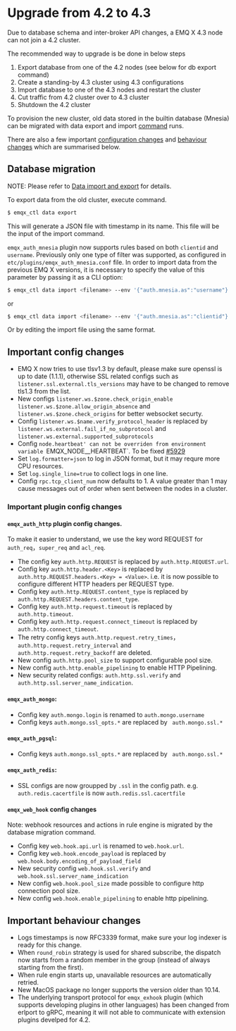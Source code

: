 # Upgrade from 4.2 to 4.3

Due to database schema and inter-broker API changes, a EMQ X 4.3 node can not
join a 4.2 cluster.

The recommended way to upgrade is be done in below steps

1. Export database from one of the 4.2 nodes (see below for db export command)
1. Create a standing-by 4.3 cluster using 4.3 configurations
1. Import database to one of the 4.3 nodes and restart the cluster
1. Cut traffic from 4.2 cluster over to 4.3 cluster
1. Shutdown the 4.2 cluster

To provision the new cluster, old data stored in the builtin database (Mnesia)
can be migrated with data export and import [command](#database-migration) runs.

There are also a few important [configuration changes](#important-config-changes)
and [behaviour changes](#important-behaviour-changes) which are summarised below.

## Database migration

NOTE: Please refer to [Data import and export](../advanced/data-import-and-export.md) for details.

To export data from the old cluster, execute command.
```bash
$ emqx_ctl data export
```

This will generate a JSON file with timestamp in its name. This file will be the input of the import command.

`emqx_auth_mnesia` plugin now supports rules based on both `clientid` and `username`.
Previously only one type of filter was supported, as configured in `etc/plugins/emqx_auth_mnesia.conf` file.
In order to import data from the previous EMQ X versions, it is necessary to specify the value of this parameter by passing it as a CLI option:

```bash
$ emqx_ctl data import <filename> --env '{"auth.mnesia.as":"username"}'
```

or

```bash
$ emqx_ctl data import <filename> --env '{"auth.mnesia.as":"clientid"}'
```

Or by editing the import file using the same format.

## Important config changes

- EMQ X now tries to use tlsv1.3 by default, please make sure openssl is up to date (1.1.1), otherwise SSL related configs such as `listener.ssl.external.tls_versions` may have to be changed to remove tls1.3 from the list.
- New configs `listener.ws.$zone.check_origin_enable` `listener.ws.$zone.allow_origin_absence` and `listener.ws.$zone.check_origins` for better websocket securty.
- Config `listener.ws.$name.verify_protocol_header` is replaced by `listener.ws.external.fail_if_no_subprotocol` and `listener.ws.external.supported_subprotocols`
- Config `node.heartbeat' can not be overriden from environment variable `EMQX_NODE__HEARTBEAT`. To be fixed [#5929](https://github.com/emqx/emqx/issues/5929)
- Set `log.formatter=json` to log in JSON format, but it may requre more CPU resources.
- Set `log.single_line=true` to collect logs in one line.
- Config `rpc.tcp_client_num` now defaults to 1. A value greater than 1 may cause messages out of order when sent between the nodes in a cluster.

### Important plugin config changes

#### `emqx_auth_http` plugin config changes.

To make it easier to understand, we use the key word REQUEST for `auth_req`，`super_req` and `acl_req`.

- The config key `auth.http.REQUEST` is replaced by `auth.http.REQUEST.url`.
- Config key `auth.http.header.<Key>` is replaced by `auth.http.REQUEST.headers.<Key> = <Value>`. i.e. it is now possible to configure different HTTP headers per REQUEST type.
- Config key `auth.http.REQUEST.content_type` is replaced by `auth.http.REQUEST.headers.content_type`.
- Config key `auth.http.request.timeout` is replaced by `auth.http.timeout`.
- Config key `auth.http.request.connect_timeout` is replaced by `auth.http.connect_timeout`.
- The retry config keys `auth.http.request.retry_times`，`auth.http.request.retry_interval` and `auth.http.request.retry_backoff` are deleted.
- New config `auth.http.pool_size` to support configurable pool size.
- New config `auth.http.enable_pipelining` to enable HTTP Pipelining.
- New security related configs: `auth.http.ssl.verify` and `auth.http.ssl.server_name_indication`.

#### `emqx_auth_mongo`:

- Config key `auth.mongo.login` is renamed to `auth.mongo.username`
- Config keys `auth.mongo.ssl_opts.*` are replaced by ` auth.mongo.ssl.*`

#### `emqx_auth_pgsql`:

- Config keys `auth.mongo.ssl_opts.*` are replaced by ` auth.mongo.ssl.*`

#### `emqx_auth_redis`:

- SSL configs are now groupped by `.ssl` in the config path. e.g. `auth.redis.cacertfile` is now `auth.redis.ssl.cacertfile`

#### `emqx_web_hook` config changes

Note: webhook resources and actions in rule engine is migrated by the database migration command.

- Config key `web.hook.api.url` is renamed to `web.hook.url`.
- Config key `web.hook.encode_payload` is replaced by `web.hook.body.encoding_of_payload_field`
- New security config `web.hook.ssl.verify` and `web.hook.ssl.server_name_indication`
- New config `web.hook.pool_size` made possible to configure http connection pool size.
- New config `web.hook.enable_pipelining` to enable http pipelining.

## Important behaviour changes

- Logs timestamps is now RFC3339 format, make sure your log indexer is ready for this change.
- When `round_robin` strategy is used for shared subscribe, the dispatch now starts from a random member in the group (instead of always starting from the first).
- When rule engin starts up, unavailable resources are automatically retried.
- New MacOS package no longer supports the version older than 10.14.
- The underlying transport protocol for `emqx_exhook` plugin (which supports developing plugins in other languages) has been changed from erlport to gRPC,
  meaning it will not able to communicate with extension plugins develped for 4.2.

